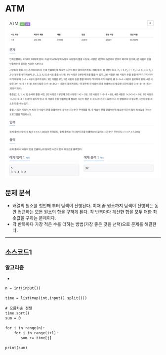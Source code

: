 # ATM

![백준_11399](./img/백준_11399.png)

## 문제 분석 
* 배열의 원소를 첫번째 부터 탐색이 진행된다. 이때 끝 원소까지 탐색이 진행되는 동안 접근하는 모든 원소의 합을 구하게 된다. 각 반복마다 계산한 합을 모두 더한 최솟값을 구하는 문제이다. 
* 각 반복마다 가장 적은 수를 더하는 방법(가장 좋은 것을 선택)으로 문제를 해결한다.

---

## 소스코드1

### 알고리즘
* 

~~~
n = int(input())

time = list(map(int,input().split())) 

# 오름차순 정렬
time.sort()
sum = 0

for i in range(n):
    for j in range(i+1):
       sum += time[j] 

print(sum)
~~~